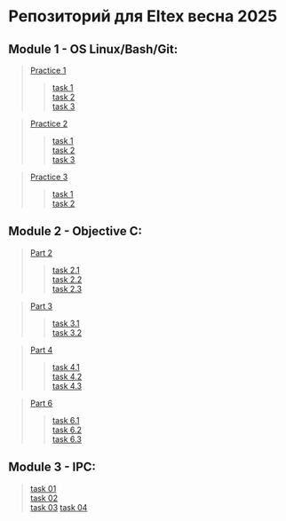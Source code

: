 # Репозиторий для Eltex весна 2025

## Module 1 - OS Linux/Bash/Git:
> [Practice 1](https://github.com/TriLLuxe/Eltex/tree/main/module1/practice1 "Путь к директории в репозитории")   
>> [task 1](https://github.com/TriLLuxe/Eltex/tree/main/module1/practice1/task1 "Путь к директории в репозитории")  
>> [task 2](https://github.com/TriLLuxe/Eltex/tree/main/module1/practice1/task2 "Путь к директории в репозитории")  
>> [task 3](https://github.com/TriLLuxe/Eltex/tree/main/module1/practice1/task3 "Путь к директории в репозитории")  

> [Practice 2](https://github.com/TriLLuxe/Eltex/tree/main/module1/practice2 "Путь к директории в репозитории")  
>> [task 1](https://github.com/TriLLuxe/Eltex/tree/main/module1/practice2/task1 "Путь к директории в репозитории")  
>> [task 2](https://github.com/TriLLuxe/Eltex/tree/main/module1/practice2/task2 "Путь к директории в репозитории")  
>> [task 3](https://github.com/TriLLuxe/Eltex/tree/main/module1/practice2/task3 "Путь к директории в репозитории")  

> [Practice 3](https://github.com/TriLLuxe/Eltex/tree/main/module1/practice3 "Путь к директории в репозитории")
>> [task 1](https://github.com/TriLLuxe/Eltex/tree/main/module1/practice3/task1 "Путь к директории в репозитории")  
>> [task 2](https://github.com/TriLLuxe/Eltex/tree/main/module1/practice3/task2 "Путь к директории в репозитории")  

## Module 2 - Objective C:
> [Part 2](https://github.com/TriLLuxe/Eltex/tree/main/module2/2 "Путь к директории в репозитории")   
>> [task 2.1](https://github.com/TriLLuxe/Eltex/tree/main/module2/2/2.1 "Путь к директории в репозитории")  
>> [task 2.2](https://github.com/TriLLuxe/Eltex/tree/main/module2/2/2.2 "Путь к директории в репозитории")  
>> [task 2.3](https://github.com/TriLLuxe/Eltex/tree/main/module2/2/2.3 "Путь к директории в репозитории") 

> [Part 3](https://github.com/TriLLuxe/Eltex/tree/main/module2/3 "Путь к директории в репозитории")   
>> [task 3.1](https://github.com/TriLLuxe/Eltex/tree/main/module2/3/3.1 "Путь к директории в репозитории")  
>> [task 3.2](https://github.com/TriLLuxe/Eltex/tree/main/module2/3/3.2 "Путь к директории в репозитории")  
 
> [Part 4](https://github.com/TriLLuxe/Eltex/tree/main/module2/4 "Путь к директории в репозитории")   
>> [task 4.1](https://github.com/TriLLuxe/Eltex/tree/main/module2/4/4.1 "Путь к директории в репозитории")  
>> [task 4.2](https://github.com/TriLLuxe/Eltex/tree/main/module2/4/4.2 "Путь к директории в репозитории")  
>> [task 4.3](https://github.com/TriLLuxe/Eltex/tree/main/module2/4/4.3 "Путь к директории в репозитории") 

> [Part 6](https://github.com/TriLLuxe/Eltex/tree/main/module2/6 "Путь к директории в репозитории")   
>> [task 6.1](https://github.com/TriLLuxe/Eltex/tree/main/module2/6/6.1 "Путь к директории в репозитории")  
>> [task 6.2](https://github.com/TriLLuxe/Eltex/tree/main/module2/6/6.2 "Путь к директории в репозитории")  
>> [task 6.3](https://github.com/TriLLuxe/Eltex/tree/main/module2/6/6.3 "Путь к директории в репозитории")

## Module 3 - IPC:
> [task 01](https://github.com/TriLLuxe/Eltex/tree/main/module3/01 "Путь к директории в репозитории")  
> [task 02](https://github.com/TriLLuxe/Eltex/tree/main/module3/02 "Путь к директории в репозитории")  
> [task 03](https://github.com/TriLLuxe/Eltex/tree/main/module3/03 "Путь к директории в репозитории")
> [task 04](https://github.com/TriLLuxe/Eltex/tree/main/module3/04 "Путь к директории в репозитории") 
